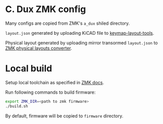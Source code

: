# C. Dux ZMK config

Many configs are copied from ZMK's `a_dux` shiled directory.

`layout.json` generated by uploading KiCAD file to [keymap-layout-tools](https://github.com/nickcoutsos/keymap-layout-tools).

Physical layout generated by uploading mirror transormed `layout.json` to [ZMK physical layouts converter](https://zmk-physical-layout-converter.streamlit.app/). 

# Local build

Setup local toolchain as specified in [ZMK docs](https://zmk.dev/docs/development/local-toolchain/setup).

Run following commands to build firmware:

```bash
export ZMK_DIR=<path to zmk firmware>
./build.sh
```

By default, firmware will be copied to `firmware` directory.
